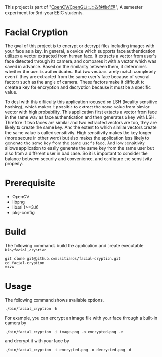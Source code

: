 This project is part of "[OpenCV/OpenGLによる映像処理](https://nae-lab.org/lecture/OpenCV+OpenGL/)", A semester experiment for 3rd-year EEIC students.

# Facial Cryption
The goal of this project is to encrypt or decrypt files including images with your face as a key.
In general, a device which supports face authentication utilizes a vector extracted from human face.
It extracts a vector from user's face detected through its camera, and compares it with a vector which was saved in advance.
Based on the similarity between them, it determines whether the user is authenticated.
But two vectors rarely match completely even if they are extracted from the same user's face because of several factors such as the angle of camera.
These factors make it difficult to create a key for encryption and decryption because it must be a specific value.

To deal with this difiiculty this application focused on LSH (locality sensitive hashing), which makes it possible to extract the same value from similar vector with high probability.
This application first extacts a vector from face in the same way as face authentication and then generates a key with LSH.
Threfore if two faces are similar and two extracted vectors are too, they are likely to create the same key.
And the extent to which similar vectors create the same value is called sensitivity.
High sensitivity makes the key longer (more secure in other word) but also makes the application less likely to generate the same key from the same user's face.
And low sensitivity allows application to easily generate the same key from the same user but also from a different user in bad case.
So it is important to consider the balance between security and convenience, and configure the sensitivity properly.

# Prerequisite
- OpenCV
- libpng 
- libssl (>=3.0)
- pkg-config

# Build
The following commands build the application and create executable `bin/facial_cryption`
```
git clone git@github.com:sitianos/facial-cryption.git
cd facial-cryption
make
```

# Usage
The following command shows available options.
```
./bin/facial_cryption -h
```

For example, you can encrypt an image file with your face through a built-in camera by
```
./bin/facial_cryption -i image.png -o encrypted.png -e
```
and decrypt it with your face by
```
./bin/facial_cryption -i encrypted.png -o decrypted.png -d
```

